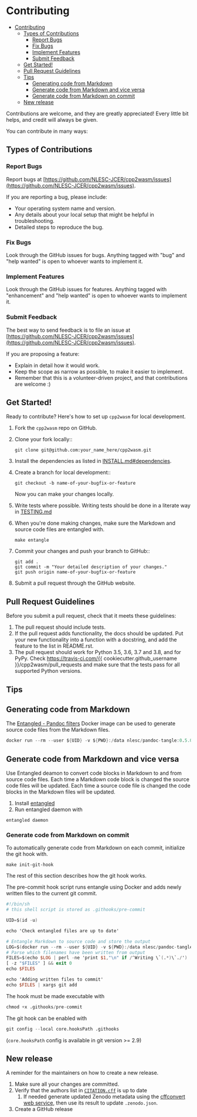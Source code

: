 # Contributing

- [Contributing](#contributing)
  - [Types of Contributions](#types-of-contributions)
    - [Report Bugs](#report-bugs)
    - [Fix Bugs](#fix-bugs)
    - [Implement Features](#implement-features)
    - [Submit Feedback](#submit-feedback)
  - [Get Started!](#get-started)
  - [Pull Request Guidelines](#pull-request-guidelines)
  - [Tips](#tips)
    - [Generating code from Markdown](#generating-code-from-markdown)
    - [Generate code from Markdown and vice versa](generate-code-from-markdown-and-vice-versa)
    - [Generate code from Markdown on commit](#generate-code-from-markdown-on-commit)
  - [New release](#new-release)

Contributions are welcome, and they are greatly appreciated! Every little bit
helps, and credit will always be given.

You can contribute in many ways:

## Types of Contributions

### Report Bugs

Report bugs at [https://github.com/NLESC-JCER/cpp2wasm/issues](https://github.com/NLESC-JCER/cpp2wasm/issues).

If you are reporting a bug, please include:

- Your operating system name and version.
- Any details about your local setup that might be helpful in troubleshooting.
- Detailed steps to reproduce the bug.

### Fix Bugs

Look through the GitHub issues for bugs. Anything tagged with "bug" and "help
wanted" is open to whoever wants to implement it.

### Implement Features

Look through the GitHub issues for features. Anything tagged with "enhancement"
and "help wanted" is open to whoever wants to implement it.

### Submit Feedback

The best way to send feedback is to file an issue at [https://github.com/NLESC-JCER/cpp2wasm/issues](https://github.com/NLESC-JCER/cpp2wasm/issues).

If you are proposing a feature:

- Explain in detail how it would work.
- Keep the scope as narrow as possible, to make it easier to implement.
- Remember that this is a volunteer-driven project, and that contributions
  are welcome :)

## Get Started!

Ready to contribute? Here's how to set up `cpp2wasm` for local development.

1. Fork the `cpp2wasm` repo on GitHub.
2. Clone your fork locally::

    ```shell
    git clone git@github.com:your_name_here/cpp2wasm.git
    ```

3. Install the dependencies as listed in [INSTALL.md#dependencies](INSTALL.md#dependencies).

4. Create a branch for local development::

    ```shell
    git checkout -b name-of-your-bugfix-or-feature
    ```

    Now you can make your changes locally.

5. Write tests where possible. Writing tests should be done in a literate way in [TESTING.md](TESTING.md)

6. When you're done making changes, make sure the Markdown and source code files are entangled with.

    ```shell
    make entangle
    ```

7. Commit your changes and push your branch to GitHub::

    ```shell
    git add .
    git commit -m "Your detailed description of your changes."
    git push origin name-of-your-bugfix-or-feature
    ```

8. Submit a pull request through the GitHub website.

## Pull Request Guidelines

Before you submit a pull request, check that it meets these guidelines:

1. The pull request should include tests.
2. If the pull request adds functionality, the docs should be updated. Put
   your new functionality into a function with a docstring, and add the
   feature to the list in README.rst.
3. The pull request should work for Python 3.5, 3.6, 3.7 and 3.8, and for PyPy. Check
   https://travis-ci.com/{{ cookiecutter.github_username }}/cpp2wasm/pull_requests
   and make sure that the tests pass for all supported Python versions.

## Tips

## Generating code from Markdown

The [Entangled - Pandoc filters](https://github.com/entangled/filters) Docker image can be used to generate source code files from the Markdown files.

```{.awk #pandoc-tangle}
docker run --rm --user ${UID} -v ${PWD}:/data nlesc/pandoc-tangle:0.5.0 --preserve-tabs *.md
```

## Generate code from Markdown and vice versa

Use Entangled deamon to convert code blocks in Markdown to and from source code files.
Each time a Markdown code block is changed the source code files will be updated.
Each time a source code file is changed the code blocks in the Markdown files will be updated.

1. Install [entangled](https://github.com/entangled/entangled)
2. Run entangled daemon with

```shell
entangled daemon
```

### Generate code from Markdown on commit

To automatically generate code from Markdown on each commit, initialize the git hook with.

```shell
make init-git-hook
```

The rest of this section describes how the git hook works.

The pre-commit hook script runs entangle using Docker and adds newly written files to the current git commit.

```{.awk file=.githooks/pre-commit}
#!/bin/sh
# this shell script is stored as .githooks/pre-commit

UID=$(id -u)

echo 'Check entangled files are up to date'

# Entangle Markdown to source code and store the output
LOG=$(docker run --rm --user ${UID} -v ${PWD}:/data nlesc/pandoc-tangle:0.5.0 --preserve-tabs *.md 2>&1 > /dev/null)
# Parse which filenames have been written from output
FILES=$(echo $LOG | perl -ne 'print $1,"\n" if /^Writing \`(.*)\`./')
[ -z "$FILES" ] && exit 0
echo $FILES

echo 'Adding written files to commit'
echo $FILES | xargs git add
```

The hook must be made executable with

```{.awk #hook-permission}
chmod +x .githooks/pre-commit
```

The git hook can be enabled with

```{.awk #init-git-hook}
git config --local core.hooksPath .githooks
```

(`core.hooksPath` config is available in git version >= 2.9)

## New release

A reminder for the maintainers on how to create a new release.

1. Make sure all your changes are committed.
1. Verify that the authors list in [``CITATION.cff``](CITATION.cff) is up to date
    1. If needed generate updated Zenodo metadata using the [cffconvert web service](https://us-central1-cffconvert.cloudfunctions.net/cffconvert?url=https://github.com/NLESC-JCER/cpp2wasm&outputformat=zenodo&ignore_suspect_keys), then use its result to update ``.zenodo.json``.
1. Create a GitHub release
